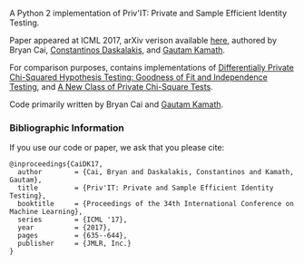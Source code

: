 A Python 2 implementation of Priv'IT: Private and Sample Efficient Identity Testing.

Paper appeared at ICML 2017, arXiv verison available [here](https://arxiv.org/abs/1703.10127), authored by Bryan Cai, [Constantinos Daskalakis](http://people.csail.mit.edu/costis/), and [Gautam Kamath](http://www.gautamkamath.com/).

For comparison purposes, contains implementations of [Differentially Private Chi-Squared Hypothesis Testing: Goodness of Fit and Independence Testing](https://arxiv.org/abs/1602.03090), and [A New Class of Private Chi-Square Tests](https://arxiv.org/abs/1610.07662).

Code primarily written by Bryan Cai and [Gautam Kamath](http://www.gautamkamath.com/).

### Bibliographic Information

If you use our code or paper, we ask that you please cite:
```
@inproceedings{CaiDK17,
  author        = {Cai, Bryan and Daskalakis, Constantinos and Kamath, Gautam},
  title         = {Priv'IT: Private and Sample Efficient Identity Testing},
  booktitle     = {Proceedings of the 34th International Conference on Machine Learning},
  series        = {ICML '17},
  year          = {2017},
  pages         = {635--644},
  publisher     = {JMLR, Inc.}
}
```

